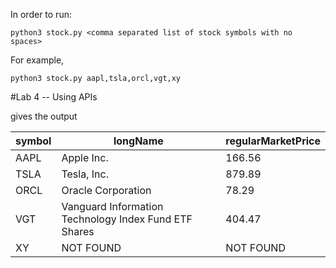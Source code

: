 In order to run:


```
python3 stock.py <comma separated list of stock symbols with no spaces>
```

For example, 

```
python3 stock.py aapl,tsla,orcl,vgt,xy
```
#Lab 4 -- Using APIs


gives the output

|symbol|                                              longName| regularMarketPrice|
|------|------------------------------------------------------|-------------------|
|  AAPL|                                            Apple Inc.|             166.56|
|  TSLA|                                           Tesla, Inc.|             879.89|
|  ORCL|                                    Oracle Corporation|              78.29|
|   VGT| Vanguard Information Technology Index Fund ETF Shares|             404.47|
|    XY|                                             NOT FOUND|          NOT FOUND|
